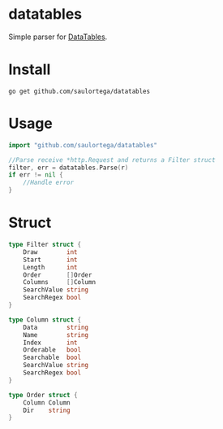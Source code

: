 # datatables
Simple parser for [DataTables](https://datatables.net/).

# Install

```
go get github.com/saulortega/datatables
```

# Usage

```go
import "github.com/saulortega/datatables"

//Parse receive *http.Request and returns a Filter struct
filter, err = datatables.Parse(r)
if err != nil {
	//Handle error
}
```

# Struct

```go
type Filter struct {
	Draw        int
	Start       int
	Length      int
	Order       []Order
	Columns     []Column
	SearchValue string
	SearchRegex bool
}

type Column struct {
	Data        string
	Name        string
	Index       int
	Orderable   bool
	Searchable  bool
	SearchValue string
	SearchRegex bool
}

type Order struct {
	Column Column
	Dir    string
}
```
